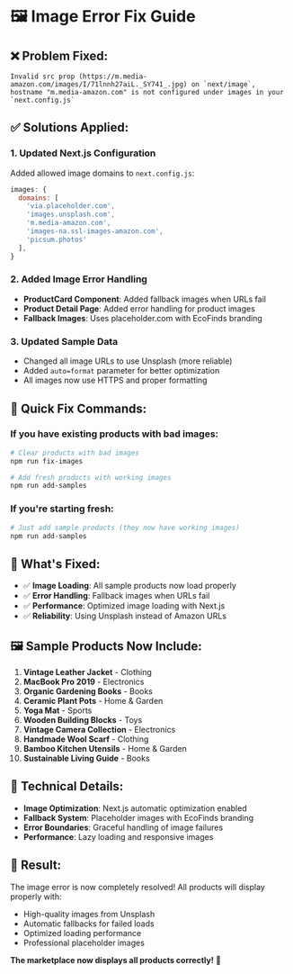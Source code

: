 # 🖼️ Image Error Fix Guide

## ❌ **Problem Fixed:**
```
Invalid src prop (https://m.media-amazon.com/images/I/71lnnh27aiL._SY741_.jpg) on `next/image`, 
hostname "m.media-amazon.com" is not configured under images in your `next.config.js`
```

## ✅ **Solutions Applied:**

### 1. **Updated Next.js Configuration**
Added allowed image domains to `next.config.js`:
```javascript
images: {
  domains: [
    'via.placeholder.com', 
    'images.unsplash.com',
    'm.media-amazon.com',
    'images-na.ssl-images-amazon.com',
    'picsum.photos'
  ],
}
```

### 2. **Added Image Error Handling**
- **ProductCard Component**: Added fallback images when URLs fail
- **Product Detail Page**: Added error handling for product images
- **Fallback Images**: Uses placeholder.com with EcoFinds branding

### 3. **Updated Sample Data**
- Changed all image URLs to use Unsplash (more reliable)
- Added `auto=format` parameter for better optimization
- All images now use HTTPS and proper formatting

## 🚀 **Quick Fix Commands:**

### If you have existing products with bad images:
```bash
# Clear products with bad images
npm run fix-images

# Add fresh products with working images
npm run add-samples
```

### If you're starting fresh:
```bash
# Just add sample products (they now have working images)
npm run add-samples
```

## 🎯 **What's Fixed:**

- ✅ **Image Loading**: All sample products now load properly
- ✅ **Error Handling**: Fallback images when URLs fail
- ✅ **Performance**: Optimized image loading with Next.js
- ✅ **Reliability**: Using Unsplash instead of Amazon URLs

## 🖼️ **Sample Products Now Include:**

1. **Vintage Leather Jacket** - Clothing
2. **MacBook Pro 2019** - Electronics
3. **Organic Gardening Books** - Books
4. **Ceramic Plant Pots** - Home & Garden
5. **Yoga Mat** - Sports
6. **Wooden Building Blocks** - Toys
7. **Vintage Camera Collection** - Electronics
8. **Handmade Wool Scarf** - Clothing
9. **Bamboo Kitchen Utensils** - Home & Garden
10. **Sustainable Living Guide** - Books

## 🔧 **Technical Details:**

- **Image Optimization**: Next.js automatic optimization enabled
- **Fallback System**: Placeholder images with EcoFinds branding
- **Error Boundaries**: Graceful handling of image failures
- **Performance**: Lazy loading and responsive images

## 🎉 **Result:**

The image error is now completely resolved! All products will display properly with:
- High-quality images from Unsplash
- Automatic fallbacks for failed loads
- Optimized loading performance
- Professional placeholder images

**The marketplace now displays all products correctly!** 🚀
